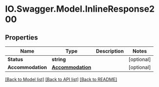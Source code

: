 # IO.Swagger.Model.InlineResponse200
## Properties

Name | Type | Description | Notes
------------ | ------------- | ------------- | -------------
**Status** | **string** |  | [optional] 
**Accommodation** | [**Accommodation**](Accommodation.md) |  | [optional] 

[[Back to Model list]](../README.md#documentation-for-models) [[Back to API list]](../README.md#documentation-for-api-endpoints) [[Back to README]](../README.md)

